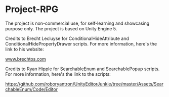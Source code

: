 # Project-RPG
The project is non-commercial use, for self-learning and showcasing purpose only.
The project is based on Unity Engine 5.

Credits to Brecht Lecluyse for ConditionalHideAttribute and ConditionalHidePropertyDrawer scripts.
For more information, here's the link to his website: 

www.brechtos.com

Credits to Ryan Hipple for SearchableEnum and SearchablePopup scripts.
For more information, here's the link to the scripts: 

https://github.com/roboryantron/UnityEditorJunkie/tree/master/Assets/SearchableEnum/Code/Editor
